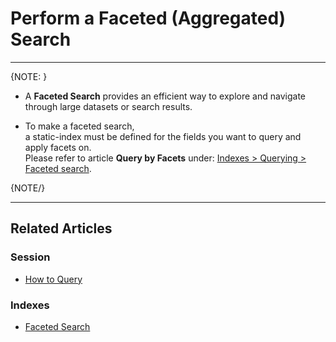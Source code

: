 # Perform a Faceted (Aggregated) Search

---

{NOTE: }

* A __Faceted Search__ provides an efficient way to explore and navigate through large datasets or search results.  

* To make a faceted search,  
  a static-index must be defined for the fields you want to query and apply facets on.  
  Please refer to article __Query by Facets__ under: [Indexes > Querying > Faceted search](../../../indexes/querying/faceted-search).

{NOTE/}

---

## Related Articles

### Session

- [How to Query](../../../client-api/session/querying/how-to-query)

### Indexes

- [Faceted Search](../../../indexes/querying/faceted-search) 
